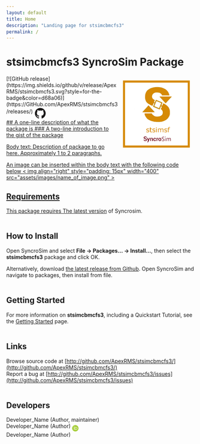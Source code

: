 ```yaml
---
layout: default
title: Home
description: "Landing page for stsimcbmcfs3"
permalink: /
---
```


# **stsimcbmcfs3** SyncroSim Package
<img align="right" style="padding: 13px" width="180" src="assets/images/logo/stsimsf-sticker.png">
[![GitHub release](https://img.shields.io/github/v/release/ApexRMS/stsimcbmcfs3.svg?style=for-the-badge&color=d68a06)](https://GitHub.com/ApexRMS/stsimcbmcfs3/releases/)    <a href="https://github.com/ApexRMS/stsimcbmcfs3"><img align="middle" style="padding: 1px" width="30" src="assets/images/logo/github-trans2.png">
<br>
## A one-line description of what the package is
### A two-line introduction to the gist of the package


Body text: Description of package to go here. Approximately 1 to 2 paragraphs.

An image can be inserted within the body text with the following code below
< img align="right" style="padding: 15px" width="400" src="assets/images/name_of_image.png" >

## Requirements

This package requires The <a href="https://syncrosim.com/download/" target="_blank">latest version</a> of Syncrosim.
<br>
<br>
## How to Install

Open SyncroSim and select **File -> Packages… -> Install…**, then select the **stsimcbmcfs3** package and click OK.

Alternatively, download [the latest release from Github](https://github.com/ApexRMS/stsimcbmcfs3/releases/). Open SyncroSim and navigate to packages, then install from file.
<br>
<br>
## Getting Started

For more information on **stsimcbmcfs3**, including a Quickstart Tutorial, see the [Getting Started](https://apexrms.github.io/stsimcbmcfs3/getting_started.html) page.
<br>
<br>
## Links

Browse source code at
[http://github.com/ApexRMS/stsimcbmcfs3/](http://github.com/ApexRMS/stsimcbmcfs3/)
<br>
Report a bug at
[http://github.com/ApexRMS/stsimcbmcfs3/issues](http://github.com/ApexRMS/stsimcbmcfs3/issues)
<br>
<br>
## Developers

Developer_Name (Author, maintainer)
<br>
Developer_Name (Author) <a href="https://orcid.org/Enter_Your_Link_Here"><img align="middle" style="padding: 0.5px" width="17" src="assets/images/ORCID.png"></a>
<br>
Developer_Name (Author)

